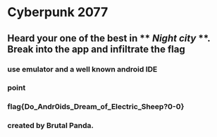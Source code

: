 # Cyberpunk 2077
## Heard your one of the best in ** ***Night city*** **. Break into the app and infiltrate the flag
### use emulator and a well known android IDE
### point 
### flag{Do_Andr0ids_Dream_of_Electric_Sheep?0-0}
### created by Brutal Panda.
